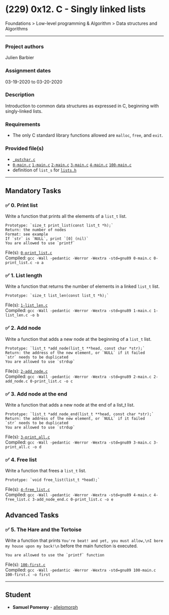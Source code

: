 # (229) 0x12. C - Singly linked lists
Foundations > Low-level programming & Algorithm > Data structures and Algorithms

---

### Project authors
Julien Barbier

### Assignment dates
03-19-2020 to 03-20-2020

### Description
Introduction to common data structures as expressed in C, beginning with singly-linked lists.

### Requirements
* The only C standard library functions allowed are `malloc`, `free`, and `exit`.

### Provided file(s)
* [`_putchar.c`](./_putchar.c)
* [`0-main.c`](./tests/0-main.c) [`1-main.c`](./tests/1-main.c) [`2-main.c`](./tests/2-main.c) [`3-main.c`](./tests/3-main.c) [`4-main.c`](./tests/4-main.c) [`100-main.c`](./tests/100-main.c)
* definition of `list_s` for [`lists.h`](./lists.h)

---

## Mandatory Tasks

### :white_check_mark: 0. Print list
Write a function that prints all the elements of a `list_t` list.

    Prototype: `size_t print_list(const list_t *h);`
    Return: the number of nodes
    Format: see example
    If `str` is `NULL`, print `[0] (nil)`
    You are allowed to use `printf`

File(s): [`0-print_list.c`](./0-print_list.c)\
Compiled: `gcc -Wall -pedantic -Werror -Wextra -std=gnu89 0-main.c 0-print_list.c -o a`

### :white_check_mark: 1. List length
Write a function that returns the number of elements in a linked `list_t` list.

    Prototype: `size_t list_len(const list_t *h);`

File(s): [`1-list_len.c`](./1-list_len.c)\
Compiled: `gcc -Wall -pedantic -Werror -Wextra -std=gnu89 1-main.c 1-list_len.c -o b`

### :white_check_mark: 2. Add node
Write a function that adds a new node at the beginning of a `list_t` list.

    Prototype: `list_t *add_node(list_t **head, const char *str);`
    Return: the address of the new element, or `NULL` if it failed
    `str` needs to be duplicated
    You are allowed to use `strdup`

File(s): [`2-add_node.c`](./2-add_node.c)\
Compiled: `gcc -Wall -pedantic -Werror -Wextra -std=gnu89 2-main.c 2-add_node.c 0-print_list.c -o c`

### :white_check_mark: 3. Add node at the end
Write a function that adds a new node at the end of a list_t list.

    Prototype: `list_t *add_node_end(list_t **head, const char *str);`
    Return: the address of the new element, or `NULL` if it failed
    `str` needs to be duplicated
    You are allowed to use `strdup`

File(s): [`3-print_all.c`](./3-print_all.c)\
Compiled: `gcc -Wall -pedantic -Werror -Wextra -std=gnu89 3-main.c 3-print_all.c -o d`

### :white_check_mark: 4. Free list
Write a function that frees a `list_t` list.

    Prototype: `void free_list(list_t *head);`

File(s): [`4-free_list.c`](./4-free_list.c)\
Compiled: `gcc -Wall -pedantic -Werror -Wextra -std=gnu89 4-main.c 4-free_list.c 3-add_node_end.c 0-print_list.c -o e`

## Advanced Tasks

### :white_check_mark: 5. The Hare and the Tortoise
Write a function that prints `You're beat! and yet, you must allow,\nI bore my house upon my back!\n` before the main function is executed.

    You are allowed to use the `printf` function

File(s): [`100-first.c`](./100-first.c)\
Compiled: `gcc -Wall -pedantic -Werror -Wextra -std=gnu89 100-main.c 100-first.c -o first`

---

## Student
* **Samuel Pomeroy** - [allelomorph](github.com/allelomorph)
